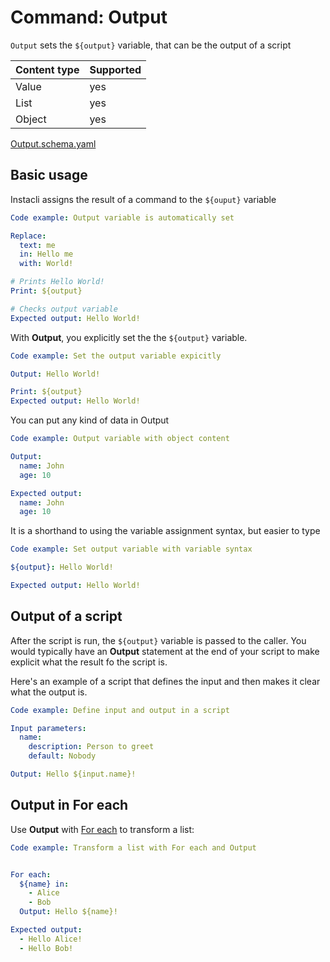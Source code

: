# Command: Output

`Output` sets the `${output}` variable, that can be the output of a script

| Content type | Supported |
|--------------|-----------|
| Value        | yes       |
| List         | yes       |
| Object       | yes       |

[Output.schema.yaml](schema/Output.schema.yaml)

## Basic usage

Instacli assigns the result of a command to the `${ouput}` variable

```yaml specscript
Code example: Output variable is automatically set

Replace:
  text: me
  in: Hello me
  with: World!

# Prints Hello World!
Print: ${output}

# Checks output variable
Expected output: Hello World!
```

With **Output**, you explicitly set the the `${output}` variable.

```yaml specscript
Code example: Set the output variable expicitly

Output: Hello World!

Print: ${output}
Expected output: Hello World!
```

You can put any kind of data in Output

```yaml specscript
Code example: Output variable with object content

Output:
  name: John
  age: 10

Expected output:
  name: John
  age: 10
```

It is a shorthand to using the variable assignment syntax, but easier to type

```yaml specscript
Code example: Set output variable with variable syntax

${output}: Hello World!

Expected output: Hello World!
```

## Output of a script

After the script is run, the `${output}` variable is passed to the caller. You would typically have an **Output**
statement at the end of your script to make explicit what the result fo the script is.

Here's an example of a script that defines the input and then makes it clear what the output is.

```yaml specscript
Code example: Define input and output in a script

Input parameters:
  name:
    description: Person to greet
    default: Nobody

Output: Hello ${input.name}!
```

## Output in For each

Use **Output** with [For each](../control-flow/For%20each.spec.md) to transform a list:

```yaml specscript
Code example: Transform a list with For each and Output


For each:
  ${name} in:
    - Alice
    - Bob
  Output: Hello ${name}!

Expected output:
  - Hello Alice!
  - Hello Bob! 
```